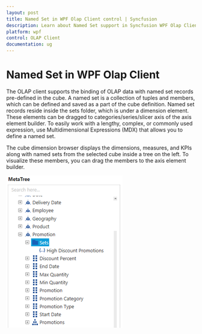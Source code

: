 ```yaml
---
layout: post
title: Named Set in WPF Olap Client control | Syncfusion
description: Learn about Named Set support in Syncfusion WPF Olap Client control and more.
platform: wpf
control: OLAP Client
documentation: ug
---
```


# Named Set in WPF Olap Client

The OLAP client supports the binding of OLAP data with named set records pre-defined in the cube. A named set is a collection of tuples and members, which can be defined and saved as a part of the cube definition. Named set records reside inside the sets folder, which is under a dimension element. These elements can be dragged to categories/series/slicer axis of the axis element builder. To easily work with a lengthy, complex, or commonly used expression, use Multidimensional Expressions (MDX) that allows you to define a named set.

The cube dimension browser displays the dimensions, measures, and KPIs along with named sets from the selected cube inside a tree on the left. To visualize these members, you can drag the members to the axis element builder.

![To display the named sets in the cude dimension browser](Named-Sets_images/Named-Sets_img1.png)



